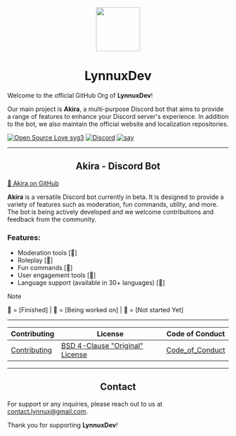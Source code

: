 <div align="center">
  <img src="https://avatars.githubusercontent.com/u/151574933?s=200&v=4" width=100px">
  <h1>LynnuxDev</h1>
</div>

Welcome to the official GitHub Org of **LynnuxDev**!

Our main project is **Akira**, a multi-purpose Discord bot that aims to provide a range of features to enhance your Discord server's experience. In addition to the bot, we also maintain the official website and localization repositories.

[![Open Source Love svg3](https://badges.frapsoft.com/os/v3/open-source.svg?v=103)](https://github.com/ellerbrock/open-source-badges/)
[![Discord](https://img.shields.io/discord/738381353921544282.svg?label=&logo=discord&logoColor=ffffff&color=7389D8&labelColor=6A7EC2)](https://discord.gg/TUqZTutDUz)
[![say](https://img.shields.io/badge/say-thanks-rebeccapurple?labelColor=white&style=flat-square)](https://github.com/orgs/LynnuxDev/discussions/categories/thanks)

---

## <div align="center">Akira - Discord Bot</div>

[🔗 Akira on GitHub](https://github.com/LynnuxDev/Akira)

**Akira** is a versatile Discord bot currently in beta. It is designed to provide a variety of features such as moderation, fun commands, utility, and more. The bot is being actively developed and we welcome contributions and feedback from the community.

### Features:

- Moderation tools [🔻]
- Roleplay [🔸]
- Fun commands [🔻]
- User engagement tools [🔻]
- Language support (available in 30+ languages) [🔸]

> [!NOTE]
>🔹 = [Finished] | 🔸 = [Being worked on] | 🔻 = [Not started Yet]

---

| Contributing   | License       | Code of Conduct   |
|----------------|---------------|-------------------|
| [Contributing] | [ BSD 4-Clause "Original" License](https://github.com/LynnuxDev/Akira/blob/Beta/LICENSE) | [Code_of_Conduct] |

---

## <div align="center">Contact</div>

For support or any inquiries, please reach out to us at [contact.lynnux@gmail.com](mailto:contact.lynnux@gmail.com).

Thank you for supporting **LynnuxDev**!

[Contributing]: https://github.com/LynnuxDev/Akira/blob/Beta/.github/CONTRIBUTING.md
[Code_of_Conduct]: https://github.com/LynnuxDev/Akira/blob/Beta/.github/CODE_OF_CONDUCT.md
